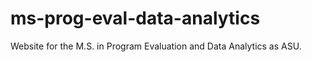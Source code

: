 # ms-prog-eval-data-analytics

Website for the M.S. in Program Evaluation and Data Analytics as ASU.

